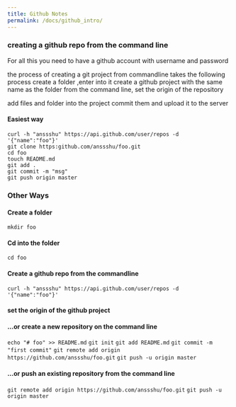 ```yaml
---
title: Github Notes
permalink: /docs/github_intro/
---
```


### creating a github repo from the command line

For all this you need to have a github account with username and password

the process of creating a git project from commandline takes the following process
create  a folder ,enter into it create a github project with the same name as the folder from the command line,
set the origin of the repository 

add files and folder into the project commit them and upload it to the server
#### Easiest way 
```
curl -h "anssshu" https://api.github.com/user/repos -d '{"name":"foo"}'
git clone https:github.com/anssshu/foo.git
cd foo
touch README.md 
git add .
git commit -m "msg"
git push origin master

```
### Other Ways
#### Create a folder

`mkdir foo`

#### Cd into the folder

`cd foo`

#### Create a github repo from the commandline

`curl -h "anssshu" https://api.github.com/user/repos -d '{"name":"foo"}'`

#### set the origin of the github project



####  …or create a new repository on the command line
`echo "# foo" >> README.md`
`git init`
`git add README.md`
`git commit -m "first commit"`
`git remote add origin https://github.com/anssshu/foo.git`
`git push -u origin master`


####  …or push an existing repository from the command line
`git remote add origin https://github.com/anssshu/foo.git`
`git push -u origin master`
